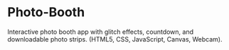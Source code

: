 # Photo-Booth
Interactive photo booth app with glitch effects, countdown, and downloadable photo strips. (HTML5, CSS, JavaScript, Canvas, Webcam).
